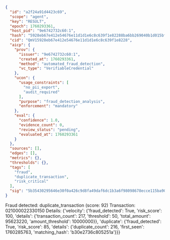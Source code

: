 ```json
{
  "id": "a2f24a91d4423c69",
  "scope": "agent",
  "key": "RESULT",
  "epoch": 1760293361,
  "host_pid": "9e6742732c60:1",
  "hash": "5928eb67e412e54676e11d1d1e6c8c639f1e82288ba6bb269040b1d015bf9698",
  "cid": "QmV15928eb67e412e54676e11d1d1e6c8c639f1e8228",
  "aicp": {
    "prov": {
      "issuer": "9e6742732c60:1",
      "created_at": 1760293361,
      "method": "automated_fraud_detection",
      "vc_type": "VerifiableCredential"
    },
    "ucon": {
      "usage_constraints": [
        "no_pii_export",
        "audit_required"
      ],
      "purpose": "fraud_detection_analysis",
      "enforcement": "mandatory"
    },
    "eval": {
      "confidence": 1.0,
      "evidence_count": 0,
      "review_status": "pending",
      "evaluated_at": 1760293361
    }
  },
  "sources": [],
  "edges": [],
  "metrics": {},
  "thresholds": {},
  "tags": [
    "fraud",
    "duplicate_transaction",
    "risk_critical"
  ],
  "sig": "5b35430295646e30f0a426c9d8fa49daf6dc1b3a6f98098678ecce115ba90a4e"
}
```

Fraud detected: duplicate_transaction (score: 92)
Transaction: 021000022330150
Details: {'velocity': {'fraud_detected': True, 'risk_score': 100, 'details': {'transaction_count': 217, 'threshold': 50, 'total_amount': 95623220, 'amount_threshold': 10000000}}, 'duplicate': {'fraud_detected': True, 'risk_score': 85, 'details': {'duplicate_count': 216, 'first_seen': 1760285763, 'matching_hash': 'b30e2736c805251a'}}}